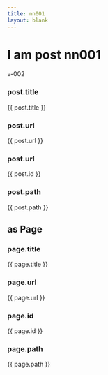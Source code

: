 ```yaml
---
title: nn001
layout: blank
---
```


# I am post nn001
v-002

### post.title
{{ post.title }}

### post.url
{{ post.url }}

### post.url
{{ post.id }}

### post.path
{{ post.path }}


## as Page

### page.title
{{ page.title }}

### page.url
{{ page.url }}

### page.id
{{ page.id }}

### page.path
{{ page.path }}
